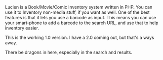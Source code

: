 Lucien is a Book/Movie/Comic Inventory system written in PHP.
You can use it to Inventory non-media stuff, if you want as well. One of the best features is that it lets you use a barcode as input. This means you can use your smart-phone to add a barcode to the search URL, and use that to help inventory easier. 

This is the working 1.0 version. I have a 2.0 coming out, but that's a ways away. 

There be dragons in here, especially in the search and results.
